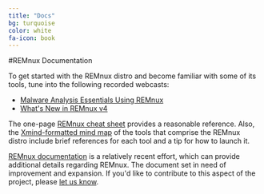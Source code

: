 ```yaml
---
title: "Docs"
bg: turquoise
color: white
fa-icon: book
---
```


#REMnux Documentation

To get started with the REMnux distro and become familiar with some of its tools, tune into the following recorded webcasts:

- [Malware Analysis Essentials Using REMnux](https://www.sans.org/webcasts/malware-analysis-essentials-remnux-w-lenny-zeltser-98045)
- [What's New in REMnux v4](https://www.youtube.com/watch?v=4LzCr9qf5_Q)

The one-page [REMnux cheat sheet](http://zeltser.com/remnux/remnux-malware-analysis-tips.html) provides a reasonable reference. Also, the [Xmind-formatted mind map](http://zeltser.com/remnux/remnux-v5-tools.xmind) of the tools that comprise the REMnux distro include brief references for each tool and a tip for how to launch it.

[REMnux documentation](http://REMnux.org/docs) is a relatively recent effort, which can provide  additional details regarding REMnux. The document set in need of improvement and expansion. If you'd like to contribute to this aspect of the project, please [let us know](http://zeltser.com/about/contact.html).
